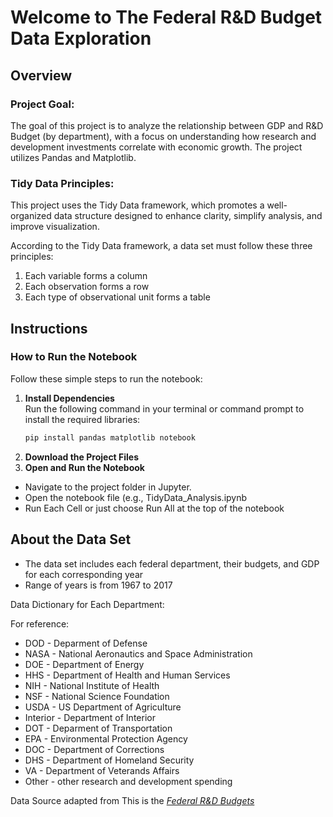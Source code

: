 # Welcome to The Federal R&D Budget Data Exploration

## Overview 
### **Project Goal**:
The goal of this project is to analyze the relationship between GDP and R&D Budget (by department), with a focus on understanding how research and development investments correlate with economic growth. The project utilizes Pandas and Matplotlib.
### Tidy Data Principles:
This project uses the Tidy Data framework, which promotes a well-organized data structure designed to enhance clarity, simplify analysis, and improve visualization. 

According to the Tidy Data framework, a data set must follow these three principles:

1. Each variable forms a column
2. Each observation forms a row
3. Each type of observational unit forms a table

## Instructions
### **How to Run the Notebook**

Follow these simple steps to run the notebook:

1. **Install Dependencies**  
   Run the following command in your terminal or command prompt to install the required libraries:  
   ```bash
   pip install pandas matplotlib notebook
2. **Download the Project Files**
3. **Open and Run the Notebook**
- Navigate to the project folder in Jupyter.
- Open the notebook file (e.g., TidyData_Analysis.ipynb
- Run Each Cell  or just choose Run All at the top of the notebook


##  About the Data Set
- The data set includes each federal department, their budgets, and GDP for each corresponding year
- Range of years is from 1967 to 2017

Data Dictionary for Each Department: 

For reference:
- DOD - Deparment of Defense
-  NASA - National Aeronautics and Space Administration
- DOE - Department of Energy
- HHS - Department of Health and Human Services
- NIH - National Institute of Health
- NSF - National Science Foundation
- USDA - US Department of Agriculture
- Interior - Department of Interior
- DOT - Deparment of Transportation
-  EPA - Environmental Protection Agency
- DOC - Department of Corrections
- DHS - Department of Homeland Security
- VA - Department of Veterands Affairs
- Other - other research and development spending

Data Source adapted from This is the *[Federal R&D Budgets](https://github.com/rfordatascience/tidytuesday/blob/main/data/2019/2019-02-12/readme.md)*
